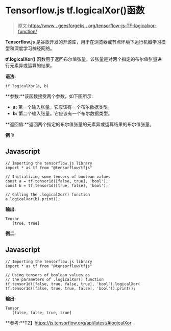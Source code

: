 # Tensorflow.js tf.logicalXor()函数

> 原文:[https://www . geesforgeks . org/tensorflow-js-TF-logicalxor-function/](https://www.geeksforgeeks.org/tensorflow-js-tf-logicalxor-function/)

**Tensorflow.js** 是谷歌开发的开源库，用于在浏览器或节点环境下运行机器学习模型和深度学习神经网络。

**tf.logicalXor()** 函数用于返回布尔值张量，该张量是对两个指定的布尔值张量进行元素异或运算的结果。

**语法:**

```
tf.logicalXor(a, b)
```

**参数:**该函数接受两个参数，如下图所示:

*   **a:** 第一个输入张量。它应该有一个布尔数据类型。
*   **b:** 第二个输入张量。它应该有一个布尔数据类型。

**返回值:**返回两个指定的布尔值张量的元素异或运算结果的布尔值张量。

**例 1:**

## Javascript

```
// Importing the tensorflow.js library
import * as tf from "@tensorflow/tfjs"

// Initializing some tensors of boolean values
const a = tf.tensor1d([false, true], 'bool');
const b = tf.tensor1d([true, false], 'bool');

// Calling the .logicalXor() function
a.logicalXor(b).print();
```

**输出:**

```
Tensor
   [true, true]
```

**例二:**

## Javascript

```
// Importing the tensorflow.js library
import * as tf from "@tensorflow/tfjs"

// Using tensors of boolean values as
// the parameters of .logicalXor() function
tf.tensor1d([false, true, false, true], 'bool').logicalXor(
tf.tensor1d([false, true, true, false], 'bool')).print();
```

**输出:**

```
Tensor
   [false, false, true, true]
```

**参考:**T2】https://js.tensorflow.org/api/latest/#logicalXor